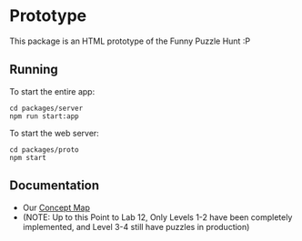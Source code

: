 # Prototype

This package is an HTML prototype of the Funny Puzzle Hunt :P

## Running

To start the entire app: 
```shell
cd packages/server
npm run start:app 
```

To start the web server:

```shell
cd packages/proto
npm start
```

## Documentation

- Our [Concept Map](IA%20Graph.png)
- (NOTE: Up to this Point to Lab 12, Only Levels 1-2 have been completely implemented, and Level 3-4 still have puzzles in production)
